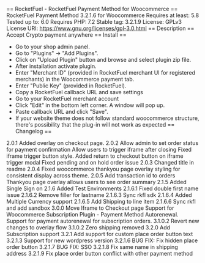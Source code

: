 == RocketFuel - RocketFuel Payment Method for Woocommerce ==
RocketFuel Payment Method 3.2.1.6 for Woocommerce
Requires at least: 5.8
Tested up to: 6.0
Requires PHP: 7.2
Stable tag: 3.2.1.9
License: GPLv3
License URI: https://www.gnu.org/licenses/gpl-3.0.html
== Description ==
Accept Crypto payment anywhere
== Install ==


* Go to your shop admin panel.
* Go to "Plugins" -> "Add Plugins".
* Click on "Upload Plugin" button and browse and select plugin zip file.
* After installation activate plugin.
* Enter "Merchant ID" (provided in RocketFuel merchant UI for registered merchants) in the Woocommerce payment tab.
* Enter "Public Key" (provided in RocketFuel).
* Copy a RocketFuel callback URL and save settings
* Go to your RocketFuel merchant account
* Click "Edit" in the bottom left corner. A window will pop up.
* Paste callback URL and click "Save".
* If your website theme does not follow standard woocommerce structure, there's possibility that the plug-in will not work as expected
== Changelog ==

2.0.1 Added overlay on checkout page.
2.0.2 Allow admin to set order status for payment confirmation
      Allow users to trigger iframe after closing
      Fixed iframe trigger button style. 
      Added return to checkout button on iframe trigger modal
      Fixed pending and on hold order issue
2.0.3 Changed title in readme
2.0.4 Fixed woocommerce thankyou page overlay styling for consistent display across theme.
2.0.5 Add transaction id to orders
	  Thankyou page overlay allows users to see order summary
2.1.5 Added Single Sign on
2.1.6 Added Test Environments
2.1.6.1 Fixed double first name issue
2.1.6.2 Remove filler for lastname
2.1.6.3 Sync rkfl sdk
2.1.6.4 Added Multiple Currency support
2.1.6.5 Add Shipping to line item
2.1.6.6 Sync rkfl and add sandbox
3.0.0 Move Iframe to Checkout page
      Support for Woocommerce Subscription Plugin - Payment Method Autorenewal.
      Support for payment autorenewal for subscription orders.
3.1.0.2 Revert new changes to overlay flow
3.1.0.2 Zero shipping removed
3.2.0 Add Subscription support
3.2.1 Add support for custom place order button text
3.2.1.3 Support for new wordpress version
3.2.1.6 BUG FIX: Fix hidden place order button
3.2.1.7 BUG FIX: SSO
3.2.1.8 Fix same name in shipping address
3.2.1.9 Fix place order button conflict with other payment method